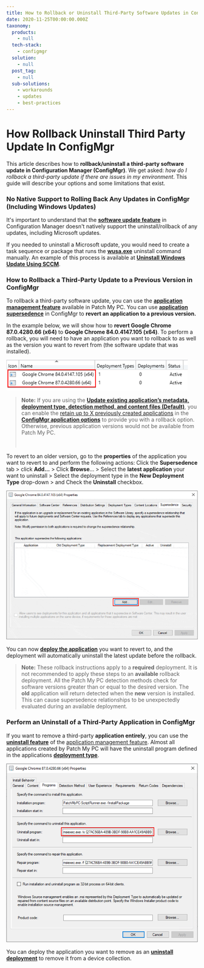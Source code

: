 ```yaml
---
title: How to Rollback or Uninstall Third-Party Software Updates in ConfigMgr
date: 2020-11-25T00:00:00.000Z
taxonomy:
  products:
    - null
  tech-stack:
    - configmgr
  solution:
    - null
  post_tag:
    - null
  sub-solutions:
    - workarounds
    - updates
    - best-practices
---
```


# How Rollback Uninstall Third Party Update In ConfigMgr

This article describes how to **rollback/uninstall a third-party software update in Configuration Manager (ConfigMgr)**. We get asked: _how do I rollback a third-party update if there are issues in my environment_. This guide will describe your options and some limitations that exist.

### No Native Support to Rolling Back Any Updates in ConfigMgr (Including Windows Updates)

It's important to understand that the [**software update feature**](https://docs.microsoft.com/en-us/mem/configmgr/sum/deploy-use/deploy-software-updates) in Configuration Manager doesn't natively support the uninstall/rollback of any updates, including Microsoft updates.

If you needed to uninstall a Microsoft update, you would need to create a task sequence or package that runs the [**wusa.exe**](https://support.microsoft.com/en-us/help/934307/description-of-the-windows-update-standalone-installer-in-windows) uninstall command manually. An example of this process is available at [**Uninstall Windows Update Using SCCM**](https://systemcenterdudes.com/sccm-uninstall-windows-update/).

### How to Rollback a Third-Party Update to a Previous Version in ConfigMgr

To rollback a third-party software update, you can use the [**application management feature**](../../automating-application-packaging-in-microsoft-sccm/) available in Patch My PC. You can use [**application supersedence**](https://docs.microsoft.com/en-us/mem/configmgr/apps/deploy-use/revise-and-supersede-applications#application-supersedence) in ConfigMgr to **revert an application to a previous version.**

In the example below, we will show how to **revert Google Chrome 87.0.4280.66 (x64)** to **Google Chrome 84.0.4147.105 (x64)**. To perform a rollback, you will need to have an application you want to rollback to as well as the version you want to revert from (the software update that was installed).

![Multiple Google Chrome Versions to Rollback Third-Party Update in SCCM](../../_images/Multiple-Google-Chrome-Versions-to-Rollback-Third-Party-Update-in-SCCM.png)

> **Note:** If you are using the [**Update existing application’s metadata, deployment type, detection method, and content files (Default)**](https://patchmypc.com/base-install-update-options-explained#topic1), you can enable the [retain up to X previously created applications](https://patchmypc.com/base-install-update-options-explained#topic3) in the [**ConfigMgr application options**](https://patchmypc.com/base-install-update-options-explained) to provide you with a rollback option. Otherwise, previous application versions would not be available from Patch My PC.
>
> <img src="../../_images/Rollback-1-2.png" alt="" data-size="original">

To revert to an older version, go to the **properties** of the application you want to revert to and perform the following actions: Click the **Supersedence** tab > click **Add...** > Click **Browse**... > Select the **latest application** your want to uninstall > Select the deployment type in the **New Deployment Type** drop-down > and Check the **Uninstall** checkbox.

![Supersede Application for Third-Party Update Rollback in SCCM](../../_images/Supercede-Application-for-Third-Party-Update-Rollback-in-SCCM.gif)

You can now [**deploy the application**](https://docs.microsoft.com/en-us/mem/configmgr/apps/deploy-use/deploy-applications) you want to revert to, and the deployment will automatically uninstall the latest update before the rollback.

> **Note:** These rollback instructions apply to a **required** deployment. It is not recommended to apply these steps to an **available** rollback deployment. All the Patch My PC detection methods check for software versions greater than or equal to the desired version. The **old** application will return detected when the **new** version is installed. This can cause supersedence relationships to be unexpectedly evaluated during an available deployment.&#x20;

### Perform an Uninstall of a Third-Party Application in ConfigMgr

If you want to remove a third-party **application entirely**, you can use the [**uninstall feature**](https://docs.microsoft.com/en-us/mem/configmgr/apps/deploy-use/uninstall-applications#uninstall-an-application) of the [application management feature](https://docs.microsoft.com/en-us/mem/configmgr/apps/understand/introduction-to-application-management). Almost all applications created by Patch My PC will have the uninstall program defined in the applications [**deployment type**](https://docs.microsoft.com/en-us/mem/configmgr/apps/deploy-use/create-applications#bkmk_create-dt).

![Uninstall Program for SCCM Application Deployment Type](../../_images/Uninstall-Program-for-SCCM-Application-Deployment-Type.png)

You can deploy the application you want to remove as an [**uninstall deployment**](https://docs.microsoft.com/en-us/mem/configmgr/apps/deploy-use/deploy-applications#bkmk_deploy-settings) to remove it from a device collection.
